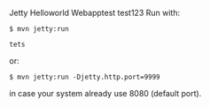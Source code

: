 Jetty Helloworld Webapptest
test123
Run with:

    $ mvn jetty:run
    
    tets

or:

    $ mvn jetty:run -Djetty.http.port=9999
    
in case your system already use 8080 (default port).
